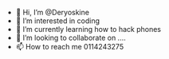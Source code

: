 - 👋 Hi, I’m @Deryoskine
- 👀 I’m interested in coding
- 🌱 I’m currently learning how to hack phones
- 💞️ I’m looking to collaborate on ....
- 📫 How to reach me 0114243275

<!---
Deryoskine/Deryoskine is a ✨ special ✨ repository because its `README.md` (this file) appears on your GitHub profile.
You can click the Preview link to take a look at your changes.
--->
